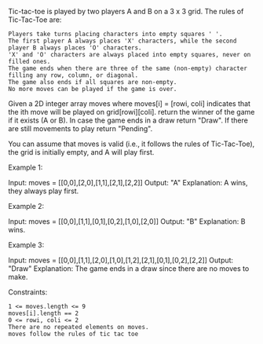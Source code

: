 Tic-tac-toe is played by two players A and B on a 3 x 3 grid. The rules of Tic-Tac-Toe are:

    Players take turns placing characters into empty squares ' '.
    The first player A always places 'X' characters, while the second player B always places 'O' characters.
    'X' and 'O' characters are always placed into empty squares, never on filled ones.
    The game ends when there are three of the same (non-empty) character filling any row, column, or diagonal.
    The game also ends if all squares are non-empty.
    No more moves can be played if the game is over.

Given a 2D integer array moves where moves[i] = [rowi, coli] indicates that the ith move will be played on grid[rowi][coli]. return the winner of the game if it exists (A or B). In case the game ends in a draw return "Draw". If there are still movements to play return "Pending".

You can assume that moves is valid (i.e., it follows the rules of Tic-Tac-Toe), the grid is initially empty, and A will play first.

 

Example 1:

Input: moves = [[0,0],[2,0],[1,1],[2,1],[2,2]]
Output: "A"
Explanation: A wins, they always play first.

Example 2:

Input: moves = [[0,0],[1,1],[0,1],[0,2],[1,0],[2,0]]
Output: "B"
Explanation: B wins.

Example 3:

Input: moves = [[0,0],[1,1],[2,0],[1,0],[1,2],[2,1],[0,1],[0,2],[2,2]]
Output: "Draw"
Explanation: The game ends in a draw since there are no moves to make.

 

Constraints:

    1 <= moves.length <= 9
    moves[i].length == 2
    0 <= rowi, coli <= 2
    There are no repeated elements on moves.
    moves follow the rules of tic tac toe